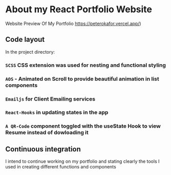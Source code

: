 # About my React Portfolio Website
 Website Preview Of My Portfolio https://peterokafor.vercel.app/)


## Code layout

In the project directory:

### `SCSS` CSS extension was used for nesting and functional styling
### `AOS` - Animated on Scroll to provide beautiful animation in list components
### `Emailjs` for Client Emailing services
### `React-Hooks` in updating states in the app
### `A QR-Code` component toggled with the useState Hook to view Resume instead of dowloading it

## Continuous integration

I intend to continue working on my portfolio and stating clearly the tools I used in creating different functions and components
